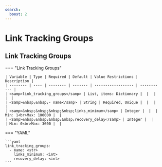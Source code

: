 ```yaml
---
search:
  boost: 2
---
```


# Link Tracking Groups

## Link Tracking Groups

=== "Link Tracking Groups"


    | Variable | Type | Required | Default | Value Restrictions | Description |
    | -------- | ---- | -------- | ------- | ------------------ | ----------- |
    | <samp>link_tracking_groups</samp> | List, items: Dictionary |  |  |  |  |
    | <samp>&nbsp;&nbsp;- name</samp> | String | Required, Unique |  |  |  |
    | <samp>&nbsp;&nbsp;&nbsp;&nbsp;links_minimum</samp> | Integer |  |  | Min: 1<br>Max: 100000 |  |
    | <samp>&nbsp;&nbsp;&nbsp;&nbsp;recovery_delay</samp> | Integer |  |  | Min: 0<br>Max: 3600 |  |

=== "YAML"

    ```yaml
    link_tracking_groups:
      - name: <str>
        links_minimum: <int>
        recovery_delay: <int>
    ```
